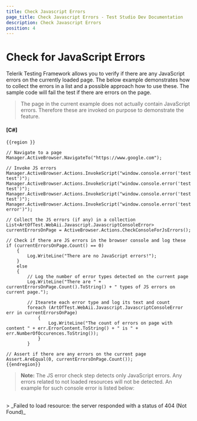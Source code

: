 ```yaml
---
title: Check Javascript Errors
page_title: Check Javascript Errors - Test Studio Dev Documentation
description: Check Javascript Errors
position: 4
---
```

# Check for JavaScript Errors #

Telerik Testing Framework allows you to verify if there are any JavaScript errors on the currently loaded page. The below example demonstrates how to collect the errors in a list and a possible approach how to use these. The sample code will fail the test if there are errors on the page.

> The page in the current example does not actually contain JavaScript errors. Therefore these are invoked on purpose to demonstrate the feature.

#### __[C#]__

    {{region }}

    // Navigate to a page
    Manager.ActiveBrowser.NavigateTo("https://www.google.com");
            
    // Invoke JS errors
    Manager.ActiveBrowser.Actions.InvokeScript("window.console.error('test test')"); 
    Manager.ActiveBrowser.Actions.InvokeScript("window.console.error('test test')"); 
    Manager.ActiveBrowser.Actions.InvokeScript("window.console.error('test test')"); 
    Manager.ActiveBrowser.Actions.InvokeScript("window.console.error('test error')"); 
            
    // Collect the JS errors (if any) in a collection          
    List<ArtOfTest.WebAii.Javascript.JavascriptConsoleError> currentErrorsOnPage = ActiveBrowser.Actions.CheckConsoleForJsErrors();
            
    // Check if there are JS errors in the browser console and log these
    if (currentErrorsOnPage.Count() == 0)
        {
            Log.WriteLine("There are no JavaScript errors!"); 
        }
        else
        {
            // Log the number of error types detected on the current page 
            Log.WriteLine("There are " + currentErrorsOnPage.Count().ToString() + " types of JS errors on current page.");
                
            // Itearete each error type and log its text and count
            foreach (ArtOfTest.WebAii.Javascript.JavascriptConsoleError err in currentErrorsOnPage)
                {
                    Log.WriteLine("The count of errors on page with content " + err.ErrorContent.ToString() + " is " + err.NumberOfOccurences.ToString()); 
                }
            }
            
    // Assert if there are any errors on the current page
    Assert.AreEqual(0, currentErrorsOnPage.Count());
    {{endregion}}

> __Note:__ The JS error check step detects only JavaScript errors. Any errors related to not loaded resources will not be detected. An example for such console error is listed below:<br>
<br>
> _Failed to load resource: the server responded with a status of 404 (Not Found)_
